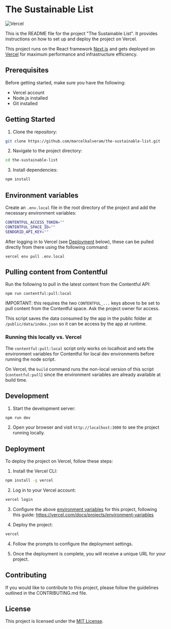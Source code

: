 # The Sustainable List

![Vercel](https://vercelbadge.vercel.app/api/[marcelkalveram]/[the-sustainable-list])

This is the README file for the project "The Sustainable List". It provides instructions on how to set up and deploy the project on Vercel.

This project runs on the React framework [Next.js](https://nextjs.org/) and gets deployed on [Vercel](https://vercel.com/) for maximum performance and infrastructure efficiency.

## Prerequisites

Before getting started, make sure you have the following:

- Vercel account
- Node.js installed
- Git installed

## Getting Started

1. Clone the repository:

```bash
git clone https://github.com/marcelkalveram/the-sustainable-list.git
```

2. Navigate to the project directory:

```bash
cd the-sustainable-list
```

3. Install dependencies:

```bash
npm install
```

## Environment variables

Create an `.env.local` file in the root directory of the project and add the necessary environment variables:

```bash
CONTENTFUL_ACCESS_TOKEN=""
CONTENTFUL_SPACE_ID=""
SENDGRID_API_KEY=""
```

After logging in to Vercel (see [Deployment](#deployment) below), these can be pulled directly from there using the following command:

```
vercel env pull .env.local
```

## Pulling content from Contentful

Run the following to pull in the latest content from the Contentful API:

```
npm run contentful:pull:local
```

IMPORTANT: this requires the two `CONTENTFUL_...` keys above to be set to pull content from the Contentful space. Ask the project owner for access.

This script saves the data consumed by the app in the public folder at `/public/data/index.json` so it can be access by the app at runtime.

### Running this locally vs. Vercel

The `contentful:pull:local` script only works on localhost and sets the environment variables for Contentful for local dev environments before running the node script.

On Vercel, the `build` command runs the non-local version of this script (`contentful:pull`) since the environment variables are already available at build time.

## Development

1. Start the development server:

```bash
npm run dev
```

2. Open your browser and visit `http://localhost:3000` to see the project running locally.

## Deployment

To deploy the project on Vercel, follow these steps:

1. Install the Vercel CLI:

```bash
npm install -g vercel
```

2. Log in to your Vercel account:

```bash
vercel login
```

3. Configure the above [environment variables](#environment-variables) for this project, following this guide: https://vercel.com/docs/projects/environment-variables

4. Deploy the project:

```bash
vercel
```

4. Follow the prompts to configure the deployment settings.

5. Once the deployment is complete, you will receive a unique URL for your project.

## Contributing

If you would like to contribute to this project, please follow the guidelines outlined in the CONTRIBUTING.md file.

## License

This project is licensed under the [MIT License](LICENSE.md).
